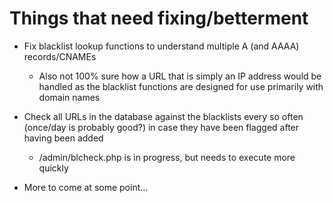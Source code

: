 # Things that need fixing/betterment

* Fix blacklist lookup functions to understand multiple A (and AAAA) records/CNAMEs
	* Also not 100% sure how a URL that is simply an IP address would be handled as the blacklist functions are designed for use primarily with domain names

* Check all URLs in the database against the blacklists every so often (once/day is probably good?) in case they have been flagged after having been added
	* /admin/blcheck.php is in progress, but needs to execute more quickly

* More to come at some point...
